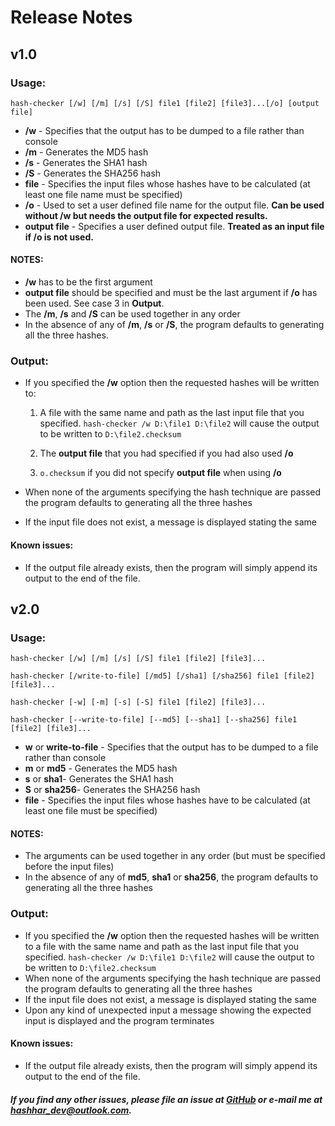 **Release Notes**
=================
v1.0
----
### Usage:
`hash-checker [/w] [/m] [/s] [/S] file1 [file2] [file3]...[/o] [output file]`

- **/w** - Specifies that the output has to be dumped to a file rather than console
- **/m** - Generates the MD5 hash
- **/s** - Generates the SHA1 hash
- **/S** - Generates the SHA256 hash
- **file** - Specifies the input files whose hashes have to be calculated (at least one file name must be specified)
- **/o** - Used to set a user defined file name for the output file. **Can be used without /w but needs the output file for expected results.**
- **output file** - Specifies a user defined output file. **Treated as an input file if /o is not used.**

#### NOTES:
- **/w** has to be the first argument
- **output file** should be specified and must be the last argument if **/o** has been used. See case 3 in **Output**.
- The **/m**, **/s** and **/S** can be used together in any order
- In the absence of any of **/m**, **/s** or **/S**, the program defaults to generating all the three hashes.

### Output:
- If you specified the **/w** option then the requested hashes will be written to:
  1. A file with the same name and path as the last input file that you specified. `hash-checker /w D:\file1 D:\file2` will cause the output to be written to `D:\file2.checksum`

  2. The **output file** that you had specified if you had also used **/o**

  3. `o.checksum` if you did not specify **output file** when using **/o**

- When none of the arguments specifying the hash technique are passed the program defaults to generating all the three hashes
- If the input file does not exist, a message is displayed stating the same

#### Known issues:
- If the output file already exists, then the program will simply append its
    output to the end of the file.

v2.0
----
### Usage:
`hash-checker [/w] [/m] [/s] [/S] file1 [file2] [file3]...`

`hash-checker [/write-to-file] [/md5] [/sha1] [/sha256] file1 [file2] [file3]...`

`hash-checker [-w] [-m] [-s] [-S] file1 [file2] [file3]...`

`hash-checker [--write-to-file] [--md5] [--sha1] [--sha256] file1 [file2] [file3]...`

- **w** or **write-to-file** - Specifies that the output has to be dumped to a file rather than console
- **m** or **md5** - Generates the MD5 hash
- **s** or **sha1**- Generates the SHA1 hash
- **S** or **sha256**- Generates the SHA256 hash
- **file** - Specifies the input files whose hashes have to be calculated (at least one file must be specified)

#### NOTES:
- The arguments can be used together in any order (but must be specified before the input files)
- In the absence of any of **md5**, **sha1** or **sha256**, the program defaults to generating all the three hashes

### Output:
- If you specified the **/w** option then the requested hashes will be written to a file with the same name and path as the last input file that you specified. `hash-checker /w D:\file1 D:\file2` will cause the output to be written to `D:\file2.checksum`
- When none of the arguments specifying the hash technique are passed the program defaults to generating all the three hashes
- If the input file does not exist, a message is displayed stating the same
- Upon any kind of unexpected input a message showing the expected input is displayed and the program terminates

#### Known issues:
- If the output file already exists, then the program will simply append its output to the end of the file.

##### If you find any other issues, please file an issue at [GitHub](<https://github.com/hashhar/hash-checker/issues/new>) or e-mail me at <hashhar_dev@outlook.com>.